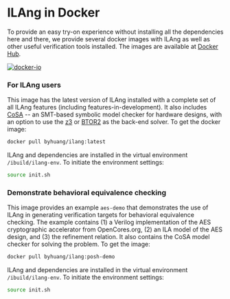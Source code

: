 # ILAng in Docker

To provide an easy try-on experience without installing all the dependencies here and there, we provide several docker images with ILAng as well as other useful verification tools installed. The images are available at [Docker Hub](https://hub.docker.com/r/byhuang/ilang).

[![docker-io](http://dockeri.co/image/byhuang/ilang)](https://hub.docker.com/r/byhuang/ilang)

### For ILAng users

This image has the latest version of ILAng installed with a complete set of all ILAng features \(including features-in-development\). It also includes [CoSA](https://github.com/cristian-mattarei/CoSA) -- an SMT-based symbolic model checker for hardware designs, with an option to use the [z3](https://github.com/Z3Prover/z3) or [BTOR2](https://github.com/Boolector/btor2tools) as the back-end solver. To get the docker image:

```bash
docker pull byhuang/ilang:latest
```

ILAng and dependencies are installed in the virtual environment `/ibuild/ilang-env`. To initiate the environment settings:

```bash
source init.sh
```

### Demonstrate behavioral equivalence checking

This image provides an example `aes-demo` that demonstrates the use of ILAng in generating verification targets for behavioral equivalence checking. The example contains \(1\) a Verilog implementation of the AES cryptographic accelerator from OpenCores.org, \(2\) an ILA model of the AES design, and \(3\) the refinement relation. It also contains the CoSA model checker for solving the problem. To get the image:

```bash
docker pull byhuang/ilang:posh-demo
```

ILAng and dependencies are installed in the virtual environment `/ibuild/ilang-env`. To initiate the environment settings:

```bash
source init.sh
```

